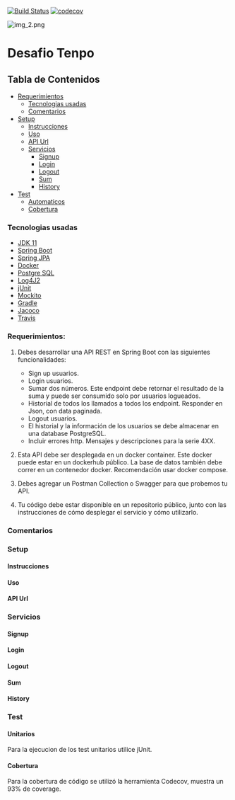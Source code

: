 [![Build Status](https://travis-ci.com/macetosella/tenpo-api.svg?branch=master)](https://travis-ci.com/macetosella/tenpo-api)
[![codecov](https://codecov.io/gh/macetosella/tenpo-api/branch/master/graph/badge.svg)](https://codecov.io/gh/macetosella/tenpo-api)

![img_2.png](https://krealo.pe/wp-content/uploads/2020/12/Tengo-original-pa%CC%81gina-web--e1609189663257.png)

# Desafio Tenpo

## Tabla de Contenidos

- [Requerimientos](#requerimientos)
   - [Tecnologias usadas](#tecnologias-usadas)
   - [Comentarios](#comentarios)
- [Setup](#setup)
   - [Instrucciones](#instrucciones)
   - [Uso](#uso)
   - [API Url](#api)
   - [Servicios](#servicios)
      - [Signup](#ignup)
      - [Login](#login)
      - [Logout](#logut)
      - [Sum](#sum)
      - [History](#history)
- [Test](#test)
   - [Automaticos](#automaticos)
   - [Cobertura](#cobertura)
   
### Tecnologias usadas
- [JDK 11](https://www.oracle.com/index.html)
- [Spring Boot](https://projects.spring.io/spring-boot/)
- [Spring JPA](https://docs.spring.io/spring-data/jpa/docs/current/reference/html/)
- [Docker](https://www.docker.com/)
- [Postgre SQL](https://www.postgresql.org/)
- [Log4J2](http://www.slf4j.org/)
- [jUnit](http://junit.org/junit5/)
- [Mockito](http://site.mockito.org/)
- [Gradle](https://gradle.org/)
- [Jacoco](https://www.jacoco.org/jacoco/trunk/index.html)
- [Travis](https://travis-ci.com/)

### Requerimientos:

1. Debes desarrollar una API REST en Spring Boot con las siguientes funcionalidades:
   * Sign up usuarios.
   * Login usuarios.
   * Sumar dos números. Este endpoint debe retornar el resultado de la suma y puede ser consumido solo por usuarios logueados.
   * Historial de todos los llamados a todos los endpoint. Responder en Json, con data paginada.
   * Logout usuarios.
   * El historial y la información de los usuarios se debe almacenar en una database PostgreSQL.
   * Incluir errores http. Mensajes y descripciones para la serie 4XX.


2. Esta API debe ser desplegada en un docker container. Este docker puede estar en un dockerhub público. La base de datos también debe correr en un contenedor docker. Recomendación usar docker compose.


3. Debes agregar un Postman Collection o Swagger para que probemos tu API.


4. Tu código debe estar disponible en un repositorio público, junto con las instrucciones de cómo desplegar el servicio y cómo utilizarlo.

### Comentarios

### Setup

#### Instrucciones

#### Uso

#### API Url

### Servicios

#### Signup

#### Login

#### Logout 

#### Sum

#### History

### Test

#### Unitarios

Para la ejecucion de los test unitarios utilice jUnit.

#### Cobertura

Para la cobertura de código se utilizó la herramienta Codecov, muestra un 93% de coverage.
